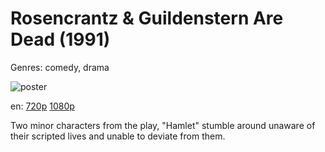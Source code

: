 # Rosencrantz &amp; Guildenstern Are Dead (1991)

Genres: comedy, drama

![poster](http://image.tmdb.org/t/p/w500/85W0AoRbaLUsZIrnfN68PP9UcTD.jpg)

en:
  [720p](magnet:?xt=urn:btih:E0F64010094BD34F9922DCF74CF08F318283FFC3&tr=udp://glotorrents.pw:6969/announce&tr=udp://tracker.opentrackr.org:1337/announce&tr=udp://torrent.gresille.org:80/announce&tr=udp://tracker.openbittorrent.com:80&tr=udp://tracker.coppersurfer.tk:6969&tr=udp://tracker.leechers-paradise.org:6969&tr=udp://p4p.arenabg.ch:1337&tr=udp://tracker.internetwarriors.net:1337)
  [1080p](magnet:?xt=urn:btih:38EB6ACB621F8B74756A26CC224B12BE397BBE39&tr=udp://glotorrents.pw:6969/announce&tr=udp://tracker.opentrackr.org:1337/announce&tr=udp://torrent.gresille.org:80/announce&tr=udp://tracker.openbittorrent.com:80&tr=udp://tracker.coppersurfer.tk:6969&tr=udp://tracker.leechers-paradise.org:6969&tr=udp://p4p.arenabg.ch:1337&tr=udp://tracker.internetwarriors.net:1337)
  


Two minor characters from the play, "Hamlet" stumble around unaware of their scripted lives and unable to deviate from them.